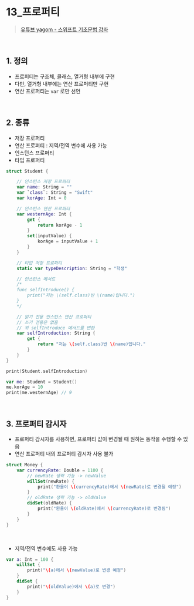 # 13_프로퍼티

>[유튜브 yagom - 스위프트 기초문법 강좌](https://www.youtube.com/playlist?list=PLz8NH7YHUj_ZmlgcSETF51Z9GSSU6Uioy)

<br>

## 1. 정의
- 프로퍼티는 구조체, 클래스, 열거형 내부에 구현
- 다만, 열거형 내부에는 연산 프로퍼티만 구현
- 연산 프로퍼티는 `var` 로만 선언

<br>

## 2. 종류
- 저장 프로퍼티
- 연산 프로퍼티 : 지역/전역 변수에 사용 가능
- 인스턴스 프로퍼티
- 타입 프로퍼티
```swift
struct Student {

    // 인스턴스 저장 프로퍼티
    var name: String = ""
    var `class`: String = "Swift"
    var korAge: Int = 0

    // 인스턴스 연산 프로퍼티
    var westernAge: Int {
        get {
            return korAge - 1
        }
        set(inputValue) {
            korAge = inputValue + 1
        }
    }

    // 타입 저장 프로퍼티
    static var typeDescription: String = "학생"

    // 인스턴스 메서드
    /*
    func selfIntroduce() {
        print("저는 \(self.class)반 \(name)입니다.")
    }
    */

    // 읽기 전용 인스턴스 연산 프로퍼티
    // 쓰기 전용은 없음
    // 위 selfIntroduce 메서드를 변환
    var selfIntroduction: String {
        get {
            return "저는 \(self.class)반 \(name)입니다."
        }
    }
}

print(Student.selfIntroduction)

var me: Student = Student()
me.korAge = 10
print(me.westernAge) // 9
```

<br>

## 3. 프로퍼티 감시자
- 프로퍼티 감시자를 사용하면, 프로퍼티 값이 변경될 때 원하는 동작을 수행할 수 있음
- 연산 프로퍼티 내의 프로퍼티 감시자 사용 불가
```swift
struct Money {
    var currencyRate: Double = 1100 {
        // newRate 생략 가능 -> newValue
        willSet(newRate) {
            print("환율이 \(currencyRate)에서 \(newRate)로 변경될 예정")
        }
        // oldRate 생략 가능 -> oldValue
        didSet(oldRate) {
            print("환율이 \(oldRate)에서 \(currencyRate)로 변경됨")
        }
    }
}
```

<br>

- 지역/전역 변수에도 사용 가능
```swift
var a: Int = 100 {
    willSet {
        print("\(a)에서 \(newValue)로 변경 예정")
    }
    didSet {
        print("\(oldValue)에서 \(a)로 변경")
    }
}
```